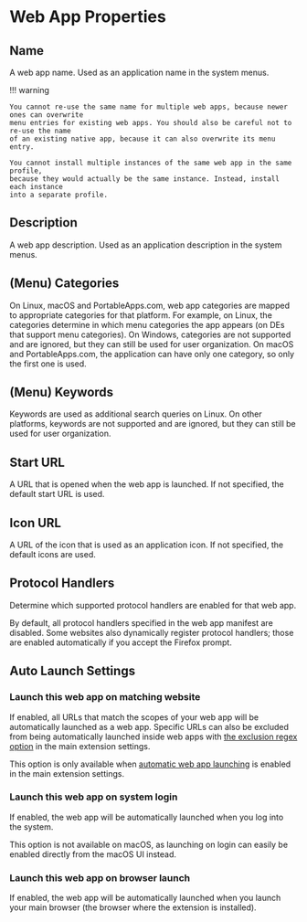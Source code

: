 # Web App Properties

## Name

A web app name. Used as an application name in the system menus.

!!! warning

    You cannot re-use the same name for multiple web apps, because newer ones can overwrite
    menu entries for existing web apps. You should also be careful not to re-use the name
    of an existing native app, because it can also overwrite its menu entry.

    You cannot install multiple instances of the same web app in the same profile,
    because they would actually be the same instance. Instead, install each instance
    into a separate profile.

## Description

A web app description. Used as an application description in the system menus.

## (Menu) Categories

On Linux, macOS and PortableApps.com, web app categories are mapped to appropriate
categories for that platform. For example, on Linux, the categories determine in which
menu categories the app appears (on DEs that support menu categories). On Windows,
categories are not supported and are ignored, but they can still be used for user
organization. On macOS and PortableApps.com, the application can have only one category,
so only the first one is used.

## (Menu) Keywords

Keywords are used as additional search queries on Linux. On other platforms, keywords
are not supported and are ignored, but they can still be used for user organization.

## Start URL

A URL that is opened when the web app is launched. If not specified, the default start
URL is used.

## Icon URL

A URL of the icon that is used as an application icon. If not specified, the default
icons are used.

## Protocol Handlers

Determine which supported protocol handlers are enabled for that web app.

By default, all protocol handlers specified in the web app manifest are disabled. Some
websites also dynamically register protocol handlers; those are enabled automatically if
you accept the Firefox prompt.

## Auto Launch Settings

### Launch this web app on matching website

If enabled, all URLs that match the scopes of your web app will be automatically
launched as a web app. Specific URLs can also be excluded from being automatically
launched inside web apps with [the exclusion regex option](../user-guide/extension.md#automatic-launching-exclusion)
in the main extension settings.

This option is only available when [automatic web app launching](../user-guide/extension.md#enable-automatic-web-app-launching)
is enabled in the main extension settings.

### Launch this web app on system login

If enabled, the web app will be automatically launched when you log into the system.

This option is not available on macOS, as launching on login can easily be enabled directly
from the macOS UI instead.

### Launch this web app on browser launch

If enabled, the web app will be automatically launched when you launch your main browser
(the browser where the extension is installed).
